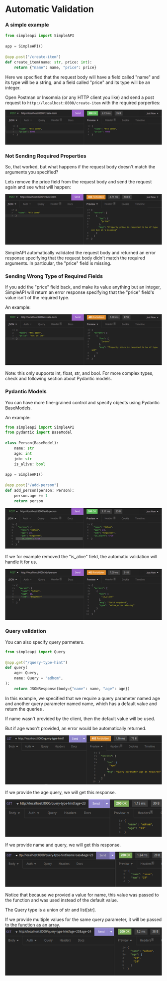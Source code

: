 # Automatic Validation

### A simple example

```python
from simpleapi import SimpleAPI

app = SimpleAPI()

@app.post("/create-item")
def create_item(name: str, price: int):
    return {"name": name, "price": price}
```

Here we specified that the request body will have a field called "name" and its type will be a string, and a field called "price" and its type will be an integer.

Open Postman or Insomnia (or any HTTP client you like) and send a post request to `http://localhost:8000/create-item` with the required porperties:

![dependency_injection_post](assets/dependency_injection_post.png)

### Not Sending Required Properties

So, that worked, but what happens if the request body doesn't match the arguments you specified?

Lets remove the price field from the request body and send the request again and see what will happen:

![dependency_injection_error](assets/dependency_injection_error.png)

SimpleAPI automatically validated the request body and returned an error response specifying that the request body didn't match the required arguments. In particular, the "price" field is missing.

### Sending Wrong Type of Required Fields

If you add the "price" field back, and make its value anything but an integer, SimpleAPI will return an error response specifying that the "price" field's value isn't of the required type.

An example:

![dependency_injection_error2](assets/dependency_injection_error2.png)

Note: this only supports int, float, str, and bool.
For more complex types, check and following section about Pydantic models.

### Pydantic Models

You can have more fine-grained control and specify objects using Pydantic BaseModels.

An example:

```python
from simpleapi import SimpleAPI
from pydantic import BaseModel

class Person(BaseModel):
    name: str
    age: int
    job: str
    is_alive: bool

app = SimpleAPI()

@app.post("/add-person")
def add_person(person: Person):
    person.age += 1
    return person
```

![dependency_injection_pydantic](assets/dependency_injection_pydantic.png)

If we for example removed the "is_alive" field, the automatic validation will handle it for us.

![dependency_injection_pydantic_error](assets/dependency_injection_pydantic_error.png)

### Query validation

You can also specify query parmeters.

```python
from simpleapi import Query

@app.get("/query-type-hint")
def query(
    age: Query,
    name: Query = "adhom",
):
    return JSONResponse(body={"name": name, "age": age})

```

In this example, we specified that we require a query parameter named age and another query parameter named name, which has a default value and return the queries .

If name wasn't provided by the client, then the default value will be used.

But if age wasn't provided, an error would be automatically returned.

![query_error](assets/query-error.png)

If we provide the age query, we will get this response.

![query_response](assets/query-response-1.png)

If we provide name and query, we will get this response.

![query_response](assets/query-response-2.png)

Notice that because we provied a value for name, this value was passed to the function and was used instead of the default value.

The Query type is a union of str and list[str].

If we provide multiple values for the same query parameter, it will be passed to the function as an array.
![query_response](assets/query-response-3.png)
